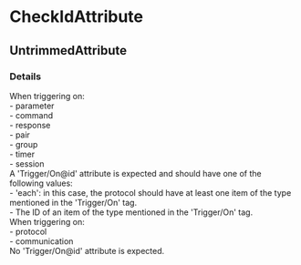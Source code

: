 ﻿---  
uid: Validator_5_1_8  
---

# CheckIdAttribute

## UntrimmedAttribute

### Details

When triggering on:  
  \- parameter  
  \- command  
  \- response  
  \- pair  
  \- group  
  \- timer  
  \- session  
A 'Trigger\/On@id' attribute is expected and should have one of the following values:  
  \- 'each': in this case, the protocol should have at least one item of the type mentioned in the 'Trigger\/On' tag.  
  \- The ID of an item of the type mentioned in the 'Trigger\/On' tag.  
When triggering on:  
  \- protocol  
  \- communication  
No 'Trigger\/On@id' attribute is expected.
